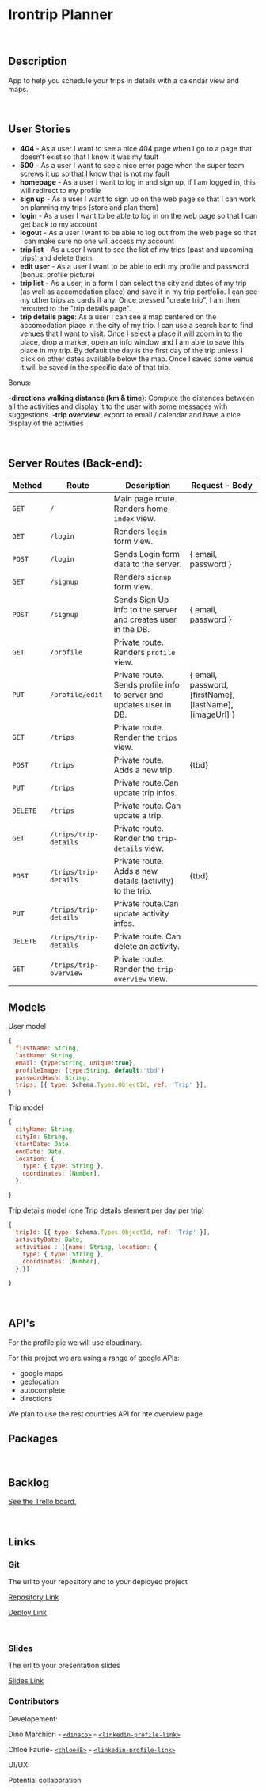 # Irontrip Planner

<br>

## Description

App to help you schedule your trips in details with a calendar view and maps.

<br>

## User Stories

- **404** - As a user I want to see a nice 404 page when I go to a page that doesn’t exist so that I know it was my fault
- **500** - As a user I want to see a nice error page when the super team screws it up so that I know that is not my fault
- **homepage** - As a user I want to log in and sign up, if I am logged in, this will redirect to my profile
- **sign up** - As a user I want to sign up on the web page so that I can work on planning my trips (store and plan them)
- **login** - As a user I want to be able to log in on the web page so that I can get back to my account
- **logout** - As a user I want to be able to log out from the web page so that I can make sure no one will access my account
- **trip list** - As a user I want to see the list of my trips (past and upcoming trips) and delete them.
- **edit user** - As a user I want to be able to edit my profile and password (bonus: profile picture)
- **trip list** - As a user, in a form I can select the city and dates of my trip (as well as accomodation place) and save it in my trip portfolio. I can see my other trips as cards if any.
  Once pressed "create trip", I am then rerouted to the "trip details page".
- **trip details page**: As a user I can see a map centered on the accomodation place in the city of my trip. I can use a search bar to find venues that I want to visit. Once I select a place it will zoom in to the place, drop a marker, open an info window and I am able to save this place in my trip.
  By default the day is the first day of the trip unless I click on other dates available below the map.
  Once I saved some venus it will be saved in the specific date of that trip.

Bonus:

-**directions walking distance (km & time)**:
Compute the distances between all the activities and display it to the user with some messages with suggestions. -**trip overview**:
export to email / calendar and have a nice display of the activities

<br>

## Server Routes (Back-end):

| **Method** | **Route**              | **Description**                                                     | Request - Body                                           |
| ---------- | ---------------------- | ------------------------------------------------------------------- | -------------------------------------------------------- |
| `GET`      | `/`                    | Main page route. Renders home `index` view.                         |                                                          |
| `GET`      | `/login`               | Renders `login` form view.                                          |                                                          |
| `POST`     | `/login`               | Sends Login form data to the server.                                | { email, password }                                      |
| `GET`      | `/signup`              | Renders `signup` form view.                                         |                                                          |
| `POST`     | `/signup`              | Sends Sign Up info to the server and creates user in the DB.        | { email, password }                                      |
| `GET`      | `/profile`             | Private route. Renders `profile` view.                              |                                                          |
| `PUT`      | `/profile/edit`        | Private route. Sends profile info to server and updates user in DB. | { email, password, [firstName], [lastName], [imageUrl] } |
| `GET`      | `/trips`               | Private route. Render the `trips` view.                             |                                                          |
| `POST`     | `/trips`               | Private route. Adds a new trip.                                     | {tbd}                                                    |
| `PUT`      | `/trips`               | Private route.Can update trip infos.                                |
| `DELETE`   | `/trips`               | Private route. Can update a trip.                                   |
| `GET`      | `/trips/trip-details`  | Private route. Render the `trip-details` view.                      |                                                          |
| `POST`     | `/trips/trip-details`  | Private route. Adds a new details (activity) to the trip.           | {tbd}                                                    |
| `PUT`      | `/trips/trip-details`  | Private route.Can update activity infos.                            |
| `DELETE`   | `/trips/trip-details`  | Private route. Can delete an activity.                              |
| `GET`      | `/trips/trip-overview` | Private route. Render the `trip-overview` view.                     |

## Models

User model

```javascript
{
  firstName: String,
  lastName: String,
  email: {type:String, unique:true},
  profileImage: {type:String, default:'tbd'}
  passwordHash: String,
  trips: [{ type: Schema.Types.ObjectId, ref: 'Trip' }],
}

```

Trip model

```javascript
{
  cityName: String,
  cityId: String,
  startDate: Date.
  endDate: Date,
  location: {
    type: { type: String },
    coordinates: [Number],
  },

}

```

Trip details model (one Trip details element per day per trip)

```javascript
{
  tripId: [{ type: Schema.Types.ObjectId, ref: 'Trip' }],
  activityDate: Date,
  activities : [{name: String, location: {
    type: { type: String },
    coordinates: [Number],
  },}]

}

```

<br>

## API's

For the profile pic we will use cloudinary.

For this project we are using a range of google APIs:

- google maps
- geolocation
- autocomplete
- directions

We plan to use the rest countries API for hte overview page.
<br>

## Packages

<br>

## Backlog

[See the Trello board.](https://trello.com/b/jGq8LQpx/project-2-chloe-and-dino)

<br>

## Links

### Git

The url to your repository and to your deployed project

[Repository Link](https://github.com/dinaco/trip-planner)

[Deploy Link](https://ironhack-trip-planner.herokuapp.com/)

<br>

### Slides

The url to your presentation slides

[Slides Link]()

### Contributors

Developement:

Dino Marchiori - [`<dinaco>`](https://github.com/dinaco) - [`<linkedin-profile-link>`](https://www.linkedin.com/in/dino-marchiori/)

Chloé Faurie- [`<chloe4E>`](https://github.com/chloe4E) - [`<linkedin-profile-link>`](https://www.linkedin.com/in/chlo%C3%A9-faurie/)

UI/UX:

Potential collaboration
